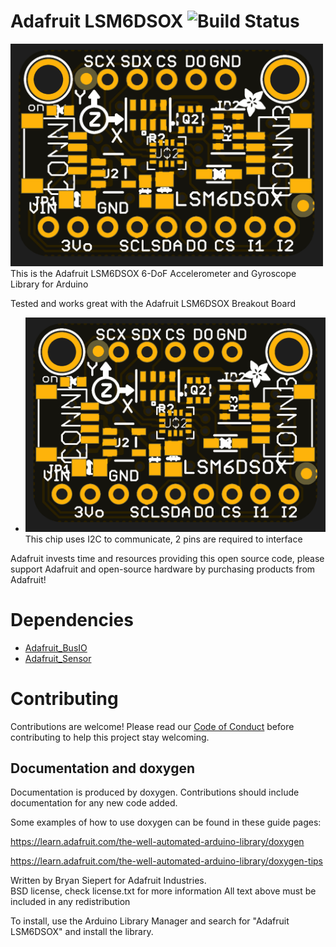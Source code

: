 

Adafruit LSM6DSOX ![Build Status](https://travis-ci.com/adafruit/Adafruit_LSM6DSOX.svg?branch=master)
================

<a href="https://www.adafruit.com/products/4438"><img src="assets/board.png?raw=true" width="500px"></a>
This is the Adafruit LSM6DSOX 6-DoF Accelerometer and Gyroscope Library for Arduino

Tested and works great with the Adafruit LSM6DSOX Breakout Board 
* <a href="https://www.adafruit.com/products/4438"><img src="assets/board.png?raw=true" width="500px"></a>
This chip uses I2C to communicate, 2 pins are required to interface

Adafruit invests time and resources providing this open source code, please support Adafruit and open-source hardware by purchasing products from Adafruit!

# Dependencies
* [Adafruit_BusIO](https://github.com/adafruit/Adafruit_BusIO)
* [Adafruit_Sensor](https://github.com/adafruit/Adafruit_Sensor)

# Contributing

Contributions are welcome! Please read our [Code of Conduct](https://github.com/adafruit/Adafruit_LSM6DSOX/blob/master/CODE_OF_CONDUCT.md>)
before contributing to help this project stay welcoming.

## Documentation and doxygen
Documentation is produced by doxygen. Contributions should include documentation for any new code added.

Some examples of how to use doxygen can be found in these guide pages:

https://learn.adafruit.com/the-well-automated-arduino-library/doxygen

https://learn.adafruit.com/the-well-automated-arduino-library/doxygen-tips

Written by Bryan Siepert for Adafruit Industries.  
BSD license, check license.txt for more information
All text above must be included in any redistribution

To install, use the Arduino Library Manager and search for "Adafruit LSM6DSOX" and install the library.
